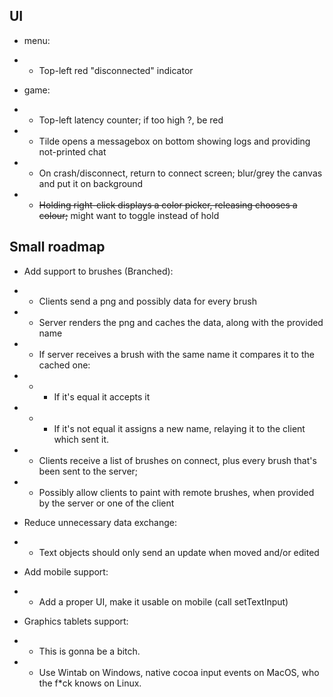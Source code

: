 ## UI
* menu:
* * Top-left red "disconnected" indicator

* game:
* * Top-left latency counter; if too high ?, be red
* * Tilde opens a messagebox on bottom showing logs and providing not-printed chat
* * On crash/disconnect, return to connect screen; blur/grey the canvas and put it on background
* * ~~Holding right-click displays a color picker, releasing chooses a colour;~~ might want to toggle instead of hold


## Small roadmap
* Add support to brushes (Branched):
* * Clients send a png and possibly data for every brush
* * Server renders the png and caches the data, along with the provided name
* * If server receives a brush with the same name it compares it to the cached one:
* * * If it's equal it accepts it
* * * If it's not equal it assigns a new name, relaying it to the client which sent it.
* * Clients receive a list of brushes on connect, plus every brush that's been sent to the server;
* * Possibly allow clients to paint with remote brushes, when provided by the server or one of the client

* Reduce unnecessary data exchange:
* * Text objects should only send an update when moved and/or edited

* Add mobile support:
* * Add a proper UI, make it usable on mobile \(call setTextInput\)

* Graphics tablets support:
* * This is gonna be a bitch.
* * Use Wintab on Windows, native cocoa input events on MacOS, who the f\*ck knows on Linux.